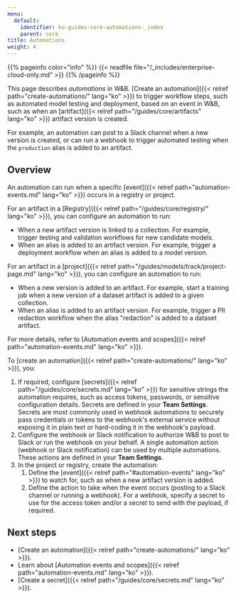 ```yaml
---
menu:
  default:
    identifier: ko-guides-core-automations-_index
    parent: core
title: Automations
weight: 4
---
```


{{% pageinfo color="info" %}}
{{< readfile file="/_includes/enterprise-cloud-only.md" >}}
{{% /pageinfo %}}

This page describes _automations_ in W&B. [Create an automation]({{< relref path="create-automations/" lang="ko" >}}) to trigger workflow steps, such as automated model testing and deployment, based on an event in W&B, such as when an [artifact]({{< relref path="/guides/core/artifacts" lang="ko" >}}) artifact version is created.

For example, an automation can post to a Slack channel when a new version is created, or can run a webhook to trigger automated testing when the `production` alias is added to an artifact.

## Overview
An automation can run when a specific [event]({{< relref path="automation-events.md" lang="ko" >}}) occurs in a registry or project.

For an artifact in a [Registry]({{< relref path="/guides/core/registry/" lang="ko" >}}), you can configure an automation to run:
- When a new artifact version is linked to a collection. For example, trigger testing and validation workflows for new candidate models.
- When an alias is added to an artifact version. For example, trigger a deployment workflow when an alias is added to a model version.

For an artifact in a [project]({{< relref path="/guides/models/track/project-page.md" lang="ko" >}}), you can configure an automation to run:
- When a new version is added to an artifact. For example, start a training job when a new version of a dataset artifact is added to a given collection.
- When an alias is added to an artifact version. For example, trigger a PII redaction workflow when the alias "redaction" is added to a dataset artifact.

For more details, refer to [Automation events and scopes]({{< relref path="automation-events.md" lang="ko" >}}).

To [create an automation]({{< relref path="create-automations/" lang="ko" >}}), you:

1. If required, configure [secrets]({{< relref path="/guides/core/secrets.md" lang="ko" >}}) for sensitive strings the automation requires, such as access tokens, passwords, or sensitive configuration details. Secrets are defined in your **Team Settings**. Secrets are most commonly used in webhook automations to securely pass credentials or tokens to the webhook's external service without exposing it in plain text or hard-coding it in the webhook's payload.
1. Configure the webhook or Slack notification to authorize W&B to post to Slack or run the webhook on your behalf. A single automation action (webhook or Slack notification) can be used by multiple automations. These actions are defined in your **Team Settings**.
1. In the project or registry, create the automation:
    1. Define the [event]({{< relref path="#automation-events" lang="ko" >}}) to watch for, such as when a new artifact version is added. 
    1. Define the action to take when the event occurs (posting to a Slack channel or running a webhook). For a webhook, specify a secret to use for the access token and/or a secret to send with the payload, if required.

## Next steps
- [Create an automation]({{< relref path="create-automations/" lang="ko" >}}).
- Learn about [Automation events and scopes]({{< relref path="automation-events.md" lang="ko" >}}).
- [Create a secret]({{< relref path="/guides/core/secrets.md" lang="ko" >}}).